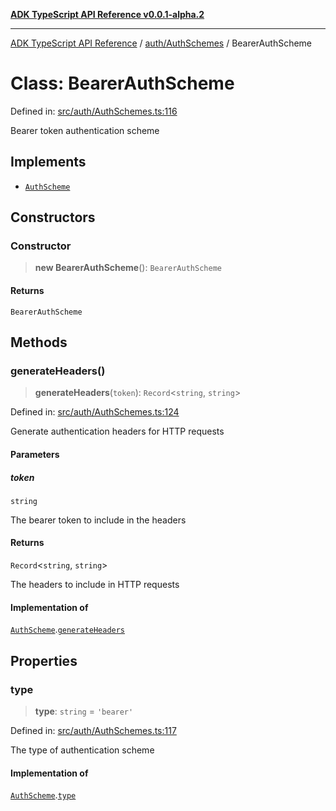 [**ADK TypeScript API Reference v0.0.1-alpha.2**](../../../README.md)

***

[ADK TypeScript API Reference](../../../modules.md) / [auth/AuthSchemes](../README.md) / BearerAuthScheme

# Class: BearerAuthScheme

Defined in: [src/auth/AuthSchemes.ts:116](https://github.com/njraladdin/adk-typescript/blob/main/src/auth/AuthSchemes.ts#L116)

Bearer token authentication scheme

## Implements

- [`AuthScheme`](../interfaces/AuthScheme.md)

## Constructors

### Constructor

> **new BearerAuthScheme**(): `BearerAuthScheme`

#### Returns

`BearerAuthScheme`

## Methods

### generateHeaders()

> **generateHeaders**(`token`): `Record`\<`string`, `string`\>

Defined in: [src/auth/AuthSchemes.ts:124](https://github.com/njraladdin/adk-typescript/blob/main/src/auth/AuthSchemes.ts#L124)

Generate authentication headers for HTTP requests

#### Parameters

##### token

`string`

The bearer token to include in the headers

#### Returns

`Record`\<`string`, `string`\>

The headers to include in HTTP requests

#### Implementation of

[`AuthScheme`](../interfaces/AuthScheme.md).[`generateHeaders`](../interfaces/AuthScheme.md#generateheaders)

## Properties

### type

> **type**: `string` = `'bearer'`

Defined in: [src/auth/AuthSchemes.ts:117](https://github.com/njraladdin/adk-typescript/blob/main/src/auth/AuthSchemes.ts#L117)

The type of authentication scheme

#### Implementation of

[`AuthScheme`](../interfaces/AuthScheme.md).[`type`](../interfaces/AuthScheme.md#type)
